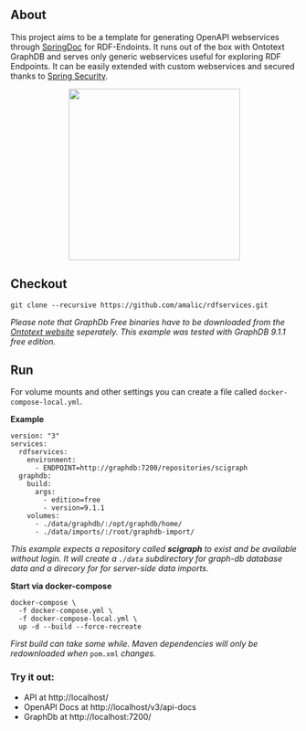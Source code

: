 ## About
This project aims to be a template for generating OpenAPI webservices through [SpringDoc](https://github.com/springdoc/springdoc-openapi) for RDF-Endoints. It runs out of the box with Ontotext GraphDB and serves only generic webservices useful for exploring RDF Endpoints. It can be easily extended with custom webservices and secured thanks to [Spring Security](https://spring.io/guides/gs/securing-web/).

<p align="center"><img width="300" src="https://s3-us-west-2.amazonaws.com/assertible/integrations/OpenAPI-Logo-Pantone.png"></p>

## Checkout
```
git clone --recursive https://github.com/amalic/rdfservices.git
```
*Please note that GraphDb Free binaries have to be downloaded from the [Ontotext website](https://www.ontotext.com/products/graphdb/graphdb-free/) seperately. This example was tested with GraphDB 9.1.1 free edition.*
## Run
For volume mounts and other settings you can create a file called `docker-compose-local.yml`.

**Example**
```
version: "3"
services:
  rdfservices:
    environment:
      - ENDPOINT=http://graphdb:7200/repositories/scigraph
  graphdb:
    build:
      args:
        - edition=free
        - version=9.1.1
    volumes:
      - ./data/graphdb/:/opt/graphdb/home/
      - ./data/imports/:/root/graphdb-import/
```
*This example expects a repository called **scigraph** to exist and be available without login. It will create a `./data` subdirectory for graph-db database data and a direcory for for server-side data imports.*

**Start via docker-compose**
```
docker-compose \
  -f docker-compose.yml \
  -f docker-compose-local.yml \
  up -d --build --force-recreate
```
*First build can take some while. Maven dependencies will only be redownloaded when* `pom.xml` *changes.*

### Try it out: 
- API at http://localhost/
- OpenAPI Docs at http://localhost/v3/api-docs
- GraphDb at http://localhost:7200/
